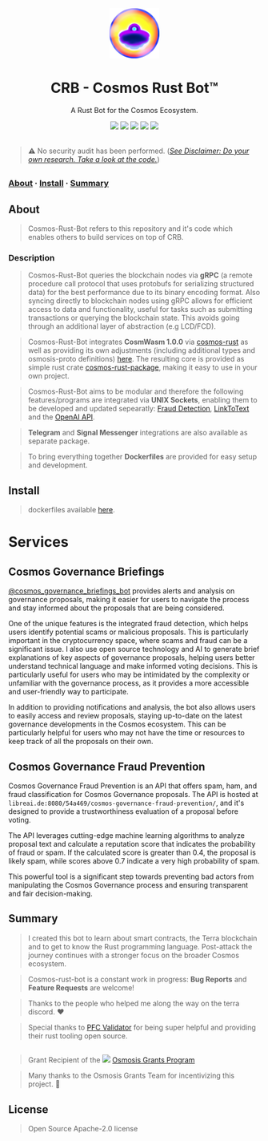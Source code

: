 <div align="center">

  <img src="https://github.com/Philipp-Sc/media/blob/main/cosmos-rust-bot/cosmos-rust-bot-icon.png" height="100">
  <h1>CRB - Cosmos Rust Bot™</h1> 
  <p> A Rust Bot for the Cosmos Ecosystem. </p> 
    <img src="https://img.shields.io/github/languages/top/Philipp-Sc/cosmos-rust-bot"> 
    <img src="https://img.shields.io/github/repo-size/Philipp-Sc/cosmos-rust-bot"> 
    <img src="https://img.shields.io/github/commit-activity/m/Philipp-Sc/cosmos-rust-bot"> 
    <img src="https://img.shields.io/github/license/Philipp-Sc/cosmos-rust-bot">
    <a href="https://twitter.com/cosmosrustbot"><img src="https://img.shields.io/twitter/follow/CosmosRustBot?style=social"></a>
  </div>
<br/> 



> :warning: No security audit has been performed. (*[See Disclaimer: Do your own research. Take a look at the code.](https://github.com/Philipp-Sc/cosmos-rust-bot/blob/0ecae398c80192822090598947ba7c0ee5cba562/DISCLAIMER.txt)*)

##

### [About](#about) · [Install](#install) · [Summary](#summary)

## About

> Cosmos-Rust-Bot refers to this repository and it's code which enables others to build services on top of CRB.


### Description

> Cosmos-Rust-Bot queries the blockchain nodes via **gRPC** (a remote procedure call protocol that uses protobufs for serializing structured data) for the best performance due to its binary encoding format. Also syncing directly to blockchain nodes using gRPC allows for efficient access to data and functionality, useful for tasks such as submitting transactions or querying the blockchain state. This avoids going through an additional layer of abstraction (e.g LCD/FCD). 

> Cosmos-Rust-Bot integrates **CosmWasm 1.0.0** via [cosmos-rust](https://github.com/cosmos/cosmos-rust) as well as providing its own adjustments (including additional types and osmosis-proto definitions) [here](https://github.com/Philipp-Sc/cosmos-rust-development). The resulting core is provided as simple rust crate [cosmos-rust-package](https://github.com/Philipp-Sc/cosmos-rust-package), making it easy to use in your own project.

> Cosmos-Rust-Bot aims to be modular and therefore the following features/programs are integrated via **UNIX Sockets**, enabling them to be developed and updated sepearatly: [Fraud Detection](https://github.com/Philipp-Sc/rust-bert-fraud-detection), [LinkToText](https://github.com/Philipp-Sc/rust-link-to-text) and the [OpenAI API](https://github.com/Philipp-Sc/rust-openai-gpt-tools).

> **Telegram** and **Signal Messenger** integrations are also available as separate package.

> To bring everything together **Dockerfiles** are provided for easy setup and development.

## Install

> dockerfiles available [here](https://github.com/Philipp-Sc/cosmos-rust-bot).

# Services
## Cosmos Governance Briefings 

[@cosmos_governance_briefings_bot](https://t.me/cosmos_governance_briefings_bot) provides alerts and analysis on governance proposals, making it easier for users to navigate the process and stay informed about the proposals that are being considered.

One of the unique features is the integrated fraud detection, which helps users identify potential scams or malicious proposals. This is particularly important in the cryptocurrency space, where scams and fraud can be a significant issue. I also use open source technology and AI to generate brief explanations of key aspects of governance proposals, helping users better understand technical language and make informed voting decisions. This is particularly useful for users who may be intimidated by the complexity or unfamiliar with the governance process, as it provides a more accessible and user-friendly way to participate.

In addition to providing notifications and analysis, the bot also allows users to easily access and review proposals, staying up-to-date on the latest governance developments in the Cosmos ecosystem. This can be particularly helpful for users who may not have the time or resources to keep track of all the proposals on their own. 

## Cosmos Governance Fraud Prevention
 
Cosmos Governance Fraud Prevention is an API that offers spam, ham, and fraud classification for Cosmos Governance proposals. The API is hosted at ```libreai.de:8080/54a469/cosmos-governance-fraud-prevention/```, and it's designed to provide a trustworthiness evaluation of a proposal before voting.

The API leverages cutting-edge machine learning algorithms to analyze proposal text and calculate a reputation score that indicates the probability of fraud or spam. If the calculated score is greater than 0.4, the proposal is likely spam, while scores above 0.7 indicate a very high probability of spam.

This powerful tool is a significant step towards preventing bad actors from manipulating the Cosmos Governance process and ensuring transparent and fair decision-making.

## Summary

> I created this bot to learn about smart contracts, the Terra blockchain and to get to know the Rust programming
  language. Post-attack the journey continues with a stronger focus on the broader Cosmos ecosystem.
  
> Cosmos-rust-bot is a constant work in progress: **Bug Reports** and **Feature Requests** are welcome!

> Thanks to the people who helped me along the way on the terra discord. :heart:

> Special thanks to [PFC Validator](https://pfc-validator.github.io/) for being super helpful and providing their rust
  tooling open source.

##

> Grant Recipient of
  the <img src="https://uploads-ssl.webflow.com/62aba8dc00fdd48273d4c874/62b327d14f4b5887c5a0c359_osmosis-logomark-white.svg" height="12"> [Osmosis Grants Program](https://grants.osmosis.zone/)
  
> Many thanks to the Osmosis Grants Team for incentivizing this project. :pray:

## License

> Open Source
> Apache-2.0 license
